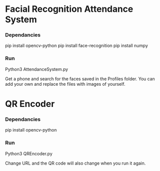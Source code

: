 # Facial Recognition Attendance System

### Dependancies
pip install opencv-python
pip install face-recognition
pip install numpy

### Run
Python3 AttendanceSystem.py

Get a phone and search for the faces saved in the Profiles folder. You can add your own and replace the files with images of yourself.

# QR Encoder

### Dependancies
pip install opencv-python

### Run
Python3 QREncoder.py

Change URL and the QR code will also change when you run it again.
